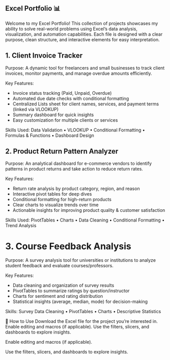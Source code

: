 ## Excel Portfolio 📊
Welcome to my Excel Portfolio!
This collection of projects showcases my ability to solve real-world problems using Excel’s data analysis, visualization, and automation capabilities. Each file is designed with a clear purpose, clean structure, and interactive elements for easy interpretation.

## 1. Client Invoice Tracker
Purpose:
A dynamic tool for freelancers and small businesses to track client invoices, monitor payments, and manage overdue amounts efficiently.

Key Features:
- Invoice status tracking (Paid, Unpaid, Overdue)
- Automated due date checks with conditional formatting
- Centralized Lists sheet for client names, services, and payment terms (linked via VLOOKUP)
- Summary dashboard for quick insights
- Easy customization for multiple clients or services

Skills Used:
Data Validation • VLOOKUP • Conditional Formatting • Formulas & Functions • Dashboard Design

## 2. Product Return Pattern Analyzer
Purpose:
An analytical dashboard for e-commerce vendors to identify patterns in product returns and take action to reduce return rates.

Key Features:
- Return rate analysis by product category, region, and reason
- Interactive pivot tables for deep dives
- Conditional formatting for high-return products
- Clear charts to visualize trends over time
- Actionable insights for improving product quality & customer satisfaction

Skills Used:
PivotTables • Charts • Data Cleaning • Conditional Formatting • Trend Analysis
# 3. Course Feedback Analysis

Purpose:
A survey analysis tool for universities or institutions to analyze student feedback and evaluate courses/professors.

Key Features:
- Data cleaning and organization of survey results
- PivotTables to summarize ratings by question/instructor
- Charts for sentiment and rating distribution
- Statistical insights (average, median, mode) for decision-making

Skills:
Survey Data Cleaning • PivotTables • Charts • Descriptive Statistics

📂 How to Use
Download the Excel file for the project you’re interested in.
Enable editing and macros (if applicable).
Use the filters, slicers, and dashboards to explore insights.


Enable editing and macros (if applicable).

Use the filters, slicers, and dashboards to explore insights.
